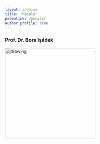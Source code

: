 ```yaml
---
layout: archive
title: "People"
permalink: /people/
author_profile: true
---
```


### Prof. Dr. Bora Işıldak
<p align="left"><img src="/images/people_images/profile_picture.png" alt="drawing" width="300"></p>